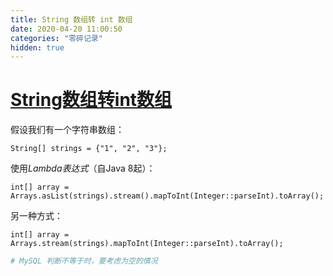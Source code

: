 ```yaml
---
title: String 数组转 int 数组
date: 2020-04-20 11:00:50
categories: "零碎记录"
hidden: true
---
```




# [String数组转int数组](https://www.cnblogs.com/ukzq/p/11965382.html)

假设我们有一个字符串数组：

```
String[] strings = {"1", "2", "3"};
```

使用*Lambda表达式*（自Java 8起）：

```
int[] array = Arrays.asList(strings).stream().mapToInt(Integer::parseInt).toArray();
```

另一种方式：

```
int[] array = Arrays.stream(strings).mapToInt(Integer::parseInt).toArray();
```



```sh
# MySQL 判断不等于时，要考虑为空的情况

```